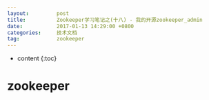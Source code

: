 ```yaml
---
layout:			post
title:			Zookeeper学习笔记之(十八) - 我的开源zookeeper_admin
date:			2017-01-13 14:29:00 +0800
categories:		技术文档
tag:			zookeeper
---
```


* content
{:toc}


zookeeper
=======================================


<br />
<br />
